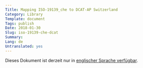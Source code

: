 ```yaml
---
Title: Mapping ISO-19139_che to DCAT-AP Switzerland
Category: Library
Template: document
Tags: publish
Date: 2018-01-30
Slug: iso-19139-che-dcat
Summary:
Lang: de
Untranslated: yes
---
```


Dieses Dokument ist derzeit nur in [englischer Sprache verfügbar](/en/library/iso-19139-che-dcat).
